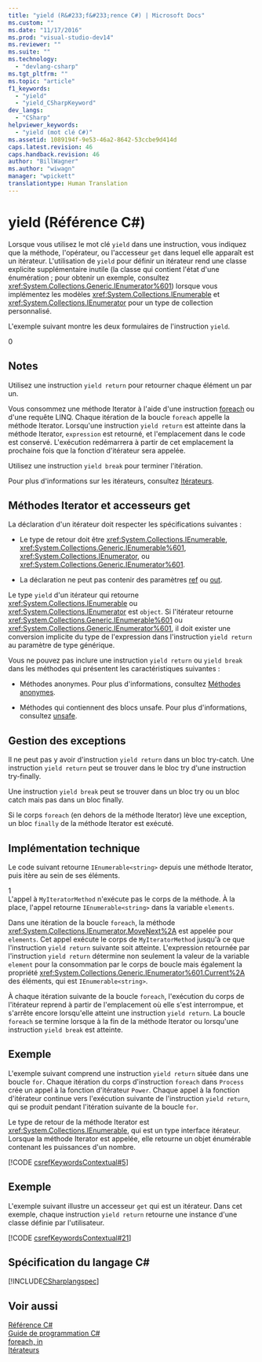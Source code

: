 ```yaml
---
title: "yield (R&#233;f&#233;rence C#) | Microsoft Docs"
ms.custom: ""
ms.date: "11/17/2016"
ms.prod: "visual-studio-dev14"
ms.reviewer: ""
ms.suite: ""
ms.technology: 
  - "devlang-csharp"
ms.tgt_pltfrm: ""
ms.topic: "article"
f1_keywords: 
  - "yield"
  - "yield_CSharpKeyword"
dev_langs: 
  - "CSharp"
helpviewer_keywords: 
  - "yield (mot clé C#)"
ms.assetid: 1089194f-9e53-46a2-8642-53ccbe9d414d
caps.latest.revision: 46
caps.handback.revision: 46
author: "BillWagner"
ms.author: "wiwagn"
manager: "wpickett"
translationtype: Human Translation
---
```

# yield (R&#233;f&#233;rence C#)
Lorsque vous utilisez le mot clé `yield` dans une instruction, vous indiquez que la méthode, l'opérateur, ou l'accesseur `get` dans lequel elle apparaît est un itérateur.  L'utilisation de `yield` pour définir un itérateur rend une classe explicite supplémentaire inutile \(la classe qui contient l'état d'une énumération ; pour obtenir un exemple, consultez <xref:System.Collections.Generic.IEnumerator%601>\) lorsque vous implémentez les modèles <xref:System.Collections.IEnumerable> et <xref:System.Collections.IEnumerator> pour un type de collection personnalisé.  
  
 L'exemple suivant montre les deux formulaires de l'instruction `yield`.  
  
<CodeContentPlaceHolder>0</CodeContentPlaceHolder>  
## Notes  
 Utilisez une instruction `yield return` pour retourner chaque élément un par un.  
  
 Vous consommez une méthode Iterator à l'aide d'une instruction [foreach](../../../csharp/language-reference/keywords/foreach-in.md) ou d'une requête LINQ.  Chaque itération de la boucle `foreach` appelle la méthode Iterator.  Lorsqu'une instruction `yield return` est atteinte dans la méthode Iterator, `expression` est retourné, et l'emplacement dans le code est conservé.  L'exécution redémarrera à partir de cet emplacement la prochaine fois que la fonction d'itérateur sera appelée.  
  
 Utilisez une instruction `yield break` pour terminer l'itération.  
  
 Pour plus d'informations sur les itérateurs, consultez [Itérateurs](../Topic/Iterators%20\(C%23%20and%20Visual%20Basic\).md).  
  
## Méthodes Iterator et accesseurs get  
 La déclaration d'un itérateur doit respecter les spécifications suivantes :  
  
-   Le type de retour doit être <xref:System.Collections.IEnumerable>, <xref:System.Collections.Generic.IEnumerable%601>, <xref:System.Collections.IEnumerator>, ou <xref:System.Collections.Generic.IEnumerator%601>.  
  
-   La déclaration ne peut pas contenir des paramètres [ref](../../../csharp/language-reference/keywords/ref.md) ou [out](../../../csharp/language-reference/keywords/out.md).  
  
 Le type `yield` d'un itérateur qui retourne <xref:System.Collections.IEnumerable> ou <xref:System.Collections.IEnumerator> est `object`.  Si l'itérateur retourne <xref:System.Collections.Generic.IEnumerable%601> ou <xref:System.Collections.Generic.IEnumerator%601>, il doit exister une conversion implicite du type de l'expression dans l'instruction `yield return` au paramètre de type générique.  
  
 Vous ne pouvez pas inclure une instruction `yield return` ou `yield break` dans les méthodes qui présentent les caractéristiques suivantes :  
  
-   Méthodes anonymes.  Pour plus d'informations, consultez [Méthodes anonymes](../../../csharp/programming-guide/statements-expressions-operators/anonymous-methods.md).  
  
-   Méthodes qui contiennent des blocs unsafe.  Pour plus d'informations, consultez [unsafe](../../../csharp/language-reference/keywords/unsafe.md).  
  
## Gestion des exceptions  
 Il ne peut pas y avoir d'instruction `yield return` dans un bloc try\-catch.  Une instruction `yield return` peut se trouver dans le bloc try d'une instruction try\-finally.  
  
 Une instruction `yield break` peut se trouver dans un bloc try ou un bloc catch mais pas dans un bloc finally.  
  
 Si le corps `foreach` \(en dehors de la méthode Iterator\) lève une exception, un bloc `finally` de la méthode Iterator est exécuté.  
  
## Implémentation technique  
 Le code suivant retourne `IEnumerable<string>` depuis une méthode Iterator, puis itère au sein de ses éléments.  
  
<CodeContentPlaceHolder>1</CodeContentPlaceHolder>  
 L'appel à `MyIteratorMethod` n'exécute pas le corps de la méthode.  À la place, l'appel retourne `IEnumerable<string>` dans la variable `elements`.  
  
 Dans une itération de la boucle `foreach`, la méthode <xref:System.Collections.IEnumerator.MoveNext%2A> est appelée pour `elements`.  Cet appel exécute le corps de `MyIteratorMethod` jusqu'à ce que l'instruction `yield return` suivante soit atteinte.  L'expression retournée par l'instruction `yield return` détermine non seulement la valeur de la variable `element` pour la consommation par le corps de boucle mais également la propriété <xref:System.Collections.Generic.IEnumerator%601.Current%2A> des éléments, qui est `IEnumerable<string>`.  
  
 À chaque itération suivante de la boucle `foreach`, l'exécution du corps de l'itérateur reprend à partir de l'emplacement où elle s'est interrompue, et s'arrête encore lorsqu'elle atteint une instruction `yield return`.  La boucle `foreach` se termine lorsque à la fin de la méthode Iterator ou lorsqu'une instruction `yield break` est atteinte.  
  
## Exemple  
 L'exemple suivant comprend une instruction `yield return` située dans une boucle `for`.  Chaque itération du corps d'instruction `foreach` dans `Process` crée un appel à la fonction d'itérateur `Power`.  Chaque appel à la fonction d'itérateur continue vers l'exécution suivante de l'instruction `yield return`, qui se produit pendant l'itération suivante de la boucle `for`.  
  
 Le type de retour de la méthode Iterator est <xref:System.Collections.IEnumerable>, qui est un type interface itérateur.  Lorsque la méthode Iterator est appelée, elle retourne un objet énumérable contenant les puissances d'un nombre.  
  
 [!CODE [csrefKeywordsContextual#5](../CodeSnippet/VS_Snippets_VBCSharp/csrefKeywordsContextual#5)]  
  
## Exemple  
 L'exemple suivant illustre un accesseur `get` qui est un itérateur.  Dans cet exemple, chaque instruction `yield return` retourne une instance d'une classe définie par l'utilisateur.  
  
 [!CODE [csrefKeywordsContextual#21](../CodeSnippet/VS_Snippets_VBCSharp/csrefKeywordsContextual#21)]  
  
## Spécification du langage C\#  
 [!INCLUDE[CSharplangspec](../../../csharp/language-reference/keywords/includes/csharplangspec_md.md)]  
  
## Voir aussi  
 [Référence C\#](../../../csharp/language-reference/index.md)   
 [Guide de programmation C\#](../../../csharp/programming-guide/index.md)   
 [foreach, in](../../../csharp/language-reference/keywords/foreach-in.md)   
 [Itérateurs](../Topic/Iterators%20\(C%23%20and%20Visual%20Basic\).md)